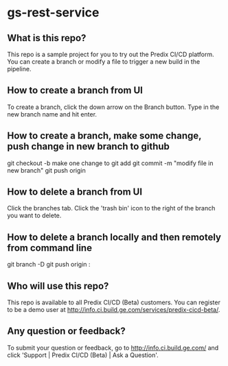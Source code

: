 # gs-rest-service

## What is this repo?
This repo is a sample project for you to try out the Predix CI/CD platform. You can create a branch or modify a file to trigger a new build in the pipeline.

## How to create a branch from UI
To create a branch, click the down arrow on the Branch button. Type in the new branch name and hit enter.

## How to create a branch, make some change, push change in new branch to github
git checkout -b <new-branch-name>
make one change to <file-name>
git add <file-name>
git commit -m "modify file in new branch"
git push origin <new-branch-name>

## How to delete a branch from UI
Click the branches tab. Click the 'trash bin' icon to the right of the branch you want to delete.

## How to delete a branch locally and then remotely from command line
git branch -D <branch-name>
git push origin :<branch-name>

## Who will use this repo?
This repo is available to all Predix CI/CD (Beta) customers. You can register to be a demo user at http://info.ci.build.ge.com/services/predix-cicd-beta/.

## Any question or feedback?
To submit your question or feedback, go to http://info.ci.build.ge.com/ and click 'Support | Predix CI/CD (Beta) | Ask a Question'.

